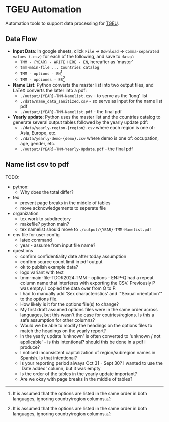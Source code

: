 # TGEU Automation

Automation tools to support data processing for [TGEU](tgeu.org).

## Data Flow

- **Input Data**: In google sheets, click `File` -> `Download` ->
    `Comma-separated values (.csv)` for each of the following, and save to
    `data/`:
  - `TMM - {YEAR} - WRITE HERE - EN`, hereafter as 'master'
  - `tmm-main-file ... Countries catalog`
  - `TMM - options - EN`[^1]
  - `TMM - opciones - ES`[^1]
- **Name List**: Python converts the master list into two output files, and
    LaTeX converts the latter into a pdf:
  - `./output/{YEAR}-TMM-Namelist.csv` - to serve as the 'long' list
  - `./data/name_data_sanitized.csv` - so serve as input for the name list pdf
  - `./output/{YEAR}-TMM-Namelist.pdf` - the final pdf
- **Yearly update**: Python uses the master list and the countries catalog to
    generate several output tables followed by the yearly update pdf:
  - `./data/yearly-region-{region}.csv` where each region is one of: Asia,
    Europe, etc.
  - `./data/yearly-demo-{demo}.csv` where demo is one of: occupation, age,
    gender, etc.
  - `./output/{YEAR}-TMM-Yearly-Update.pdf` - the final pdf

[^1]: It is assumed that the options are listed in the same order in both
    languages, ignoring country/region columns.

## Name list csv to pdf

TODO:

- python:
  - Why does the total differ?
- tex
  - prevent page breaks in the middle of tables
  - move acknowledgements to seperate file
- organization
  - tex work to subdirectory
  - makefile? python main?
  - tex namelist should move to `./output/{YEAR}-TMM-Namelist.pdf`
- env file for user config
  - latex command
  - year - assume from input file name?
- questions
  - confirm confidentiality date after today assumption
  - confirm source count limit in pdf output
  - ok to publish example data?
  - logo variant with text
  - tmm-main-file-TDOR2024:TMM - options - EN:P-Q had a repeat column name
    that interferes with exporting the CSV. Previously P was empty. I copied
    the data over from Q to P.
  - I had to manually add 'Sex characteristics' and '"Sexual orientation"' to
    the options file.
  - How likely is it for the options file(s) to change?
  - My first draft assumed options files were in the same order across
    languages, but this wasn't the case for coutries/regions.
    Is this a safe assumption for other columns?
  - Would we be able to modify the headings on the options files to match the
    headings on the yearly report?
  - in the yearly update 'unknown' is often converted to
    'unknown / not applicable' - is this intentional? should this be done in a
    pdf i produce?
  - I noticed inconsistent capitalization of region/subregion names in Spanish. Is that intentional?
  - Is your reporting period always Oct 31 - Sept 30? I wanted to use the
    'Date added' column, but it was empty
  - Is the order of the tables in the yearly update important?
  - Are we okay with page breaks in the middle of tables?

